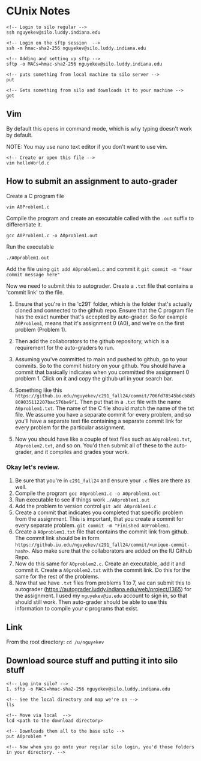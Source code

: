 # CUnix Notes
```
<!-- Login to silo regular -->
ssh nguyekev@silo.luddy.indiana.edu

<!-- Login on the sftp session  -->
ssh -m hmac-sha2-256 nguyekev@silo.luddy.indiana.edu

<!-- Adding and setting up sftp -->
sftp -o MACs=hmac-sha2-256 nguyekev@silo.luddy.indiana.edu

<!-- puts something from local machine to silo server -->
put 

<!-- Gets something from silo and downloads it to your machine -->
get
```

## Vim
By default this opens in command mode, which is why typing doesn't work by default.

NOTE: You may use nano text editor if you don't want to use vim.

```
<!-- Create or open this file -->
vim helloWorld.c
```

## How to submit an assignment to auto-grader


Create a C program file
```
vim A0Problem1.c
```
Compile the program and create an executable called with the `.out` suffix to differentiate it.
```
gcc A0Problem1.c -o A0problem1.out
```
Run the executable
```
./A0problem1.out
```
Add the file using `git add A0problem1.c` and commit it `git commit -m "Your commit message here"`

Now we need to submit this to autograder. Create a `.txt` file that contains a 'commit link' to the file.

1. Ensure that you're in the 'c291' folder, which is the folder that's actually cloned and connected to the github repo. Ensure that the C program file has the exact number that's accepted by auto-grader. So for example `A0Problem1`, means that it's assignment 0 (A0), and we're on the first problem (Problem 1).
2. Then add the collaborators to the github repository, which is a requirement for the auto-graders to run.
3. Assuming you've committed to main and pushed to github, go to your commits. So to the commit history on your github. You should have a commit that basically indicates when you committed the assignment 0 problem 1. Click on it and copy the github url in your search bar.

4. Something like this `https://github.iu.edu/nguyekev/c291_fall24/commit/706fd78545b6cb8d5869035112207bac576be9f1`. Then put that in a `.txt` file with the name `A0problem1.txt`. The name of the C file should match the name of the txt file. We assume you have a separate commit for every problem, and so you'll have a separate text file containing a separate commit link for every problem for the particular assignment. 

5. Now you should have like a couple of text files such as `A0problem1.txt`, `A0problem2.txt`, and so on. You'd then submit all of these to the auto-grader, and it compiles and grades your work.

### Okay let's review.
1. Be sure that you're in `c291_fall24` and ensure your `.c` files are there as well.
2. Compile the program ```gcc A0problem1.c -o A0problem1.out```
3. Run executable to see if things work ```./A0problem1.out```
4. Add the problem to version control `git add A0problem1.c`
5. Create a commit that indicates you completed that specific problem from the assignment. This is important, that you create a commit for every separate problem. ```git commit -m "Finished A0Problem1```.
6. Create a `A0problem1.txt` file that contains the commit link from github. The commit link should be in form `https://github.iu.edu/nguyekev/c291_fall24/commit/<unique-commit-hash>`. Also make sure that the collaborators are added on the IU Github Repo.
7. Now do this same for `A0problem2.c`. Create an executable, add it and commit it. Create a `A0problem2.txt` with the commit link. Do this for the same for the rest of the problems.
8. Now that we have `.txt` files from problems 1 to 7, we can submit this to autograder (https://autograder.luddy.indiana.edu/web/project/1365) for the assignment. I used my `nguyekev@iu.edu` account to sign in, so that should still work. Then auto-grader should be able to use this information to compile your c programs that exist.






## Link
From the root directory:
`cd /u/nguyekev`


## Download source stuff and putting it into silo stuff

```
<!-- Log into silo? -->
1. sftp -o MACs=hmac-sha2-256 nguyekev@silo.luddy.indiana.edu

<!-- See the local directory and map we're on -->
lls

<!-- Move via local  -->
lcd <path to the download directory>

<!-- Downloads them all to the base silo -->
put A0problem *

<!-- Now when you go onto your regular silo login, you'd those folders in your directory. -->
```

